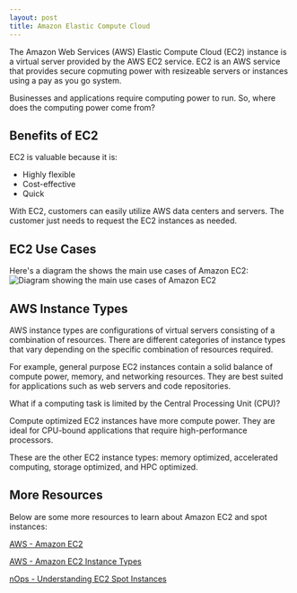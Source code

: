 ```yaml
---
layout: post
title: Amazon Elastic Compute Cloud
---
```


The Amazon Web Services (AWS) Elastic Compute Cloud (EC2) instance is a virtual server provided by the AWS EC2 service. EC2 is an AWS service that provides secure copmuting power with resizeable servers or instances using a pay as you go system.

Businesses and applications require computing power to run. So, where does the computing power come from? 

## Benefits of EC2
EC2 is valuable because it is:
* Highly flexible
* Cost-effective
* Quick

With EC2, customers can easily utilize AWS data centers and servers. The customer just needs to request the EC2 instances as needed.

## EC2 Use Cases
Here's a diagram the shows the main use cases of Amazon EC2:
![Diagram showing the main use cases of Amazon EC2](https://www.nops.io/wp-content/uploads/2022/12/When-to-Use-AWS-Spot-Instances-1024x536.jpg)

## AWS Instance Types
AWS instance types are configurations of virtual servers consisting of a combination of resources. 
There are different categories of instance types that vary depending on the specific combination of resources required.

For example, general purpose EC2 instances contain a solid balance of compute power, memory, and networking resources. 
They are best suited for applications such as web servers and code repositories.

What if a computing task is limited by the Central Processing Unit (CPU)?

Compute optimized EC2 instances have more compute power. They are ideal for CPU-bound applications that require high-performance processors. 

These are the other EC2 instance types: memory optimized, accelerated computing, storage optimized, and HPC optimized.

## More Resources
Below are some more resources to learn about Amazon EC2 and spot instances:

[AWS - Amazon EC2](https://aws.amazon.com/ec2/)

[AWS - Amazon EC2 Instance Types](https://aws.amazon.com/ec2/instance-types/)

[nOps - Understanding EC2 Spot Instances](https://www.nops.io/blog/ec2-spot-instances/)

